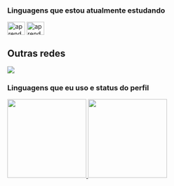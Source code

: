 ### Linguagens que estou atualmente estudando
<div>
  <img align="center" alt="aprendendo-py" height="30" width="40" src="https://cdn.jsdelivr.net/gh/devicons/devicon/icons/python/python-original-wordmark.svg">
  <img align="center" alt="aprendendo-Unity" height="30" width="40" src="https://cdn.jsdelivr.net/gh/devicons/devicon/icons/java/java-original.svg" /> 

## Outras redes
  <a href="https://www.linkedin.com/in/vinícius-brito-4278a7292/" target="_blank"><img src="https://img.shields.io/badge/-LinkedIn-%230077B5?style=for-the-badge&logo=linkedin&logoColor=white" target="_blank"></a> 
  

### Linguagens que eu uso e status do perfil
<div>
  <a href="https://github.com/ViniciusApBrito">
  <img height="180em" src="https://github-readme-stats.vercel.app/api?username=ViniciusApBrito&show_icons=true&theme=tokyonight&include_all_commits=true&count_private=true"/>
  <img height="180em" src="https://github-readme-stats.vercel.app/api/top-langs/?username=ViniciusApBrito&layout=compact&langs_count=16&theme=tokyonight"/>
</div>
